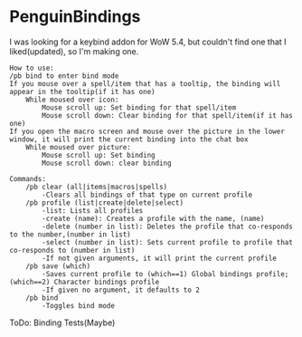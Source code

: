 PenguinBindings
===============

I was looking for a keybind addon for WoW 5.4, but couldn't find one that I liked(updated), so I'm making one.

	How to use:
	/pb bind to enter bind mode
	If you mouse over a spell/item that has a tooltip, the binding will appear in the tooltip(if it has one)
		While moused over icon:
			Mouse scroll up: Set binding for that spell/item
			Mouse scroll down: Clear binding for that spell/item(if it has one)
	If you open the macro screen and mouse over the picture in the lower window, it will print the current binding into the chat box
		While moused over picture:
			Mouse scroll up: Set binding
			Mouse scroll down: clear binding
	
	Commands:
		/pb clear (all|items|macros|spells)
			-Clears all bindings of that type on current profile
		/pb profile (list|create|delete|select) 
			-list: Lists all profiles
			-create (name): Creates a profile with the name, (name)
			-delete (number in list): Deletes the profile that co-responds to the number,(number in list)
			-select (number in list): Sets current profile to profile that co-responds to (number in list)
			-If not given arguments, it will print the current profile
		/pb save (which)
			-Saves current profile to (which==1) Global bindings profile; (which==2) Character bindings profile
			-If given no argument, it defaults to 2
		/pb bind
			-Toggles bind mode

ToDo:
	Binding Tests(Maybe)

	